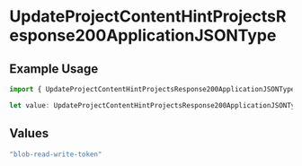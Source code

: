 # UpdateProjectContentHintProjectsResponse200ApplicationJSONType

## Example Usage

```typescript
import { UpdateProjectContentHintProjectsResponse200ApplicationJSONType } from "@simplesagar/vercel/models/updateprojectop.js";

let value: UpdateProjectContentHintProjectsResponse200ApplicationJSONType = "blob-read-write-token";
```

## Values

```typescript
"blob-read-write-token"
```